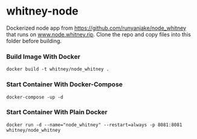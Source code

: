 # whitney-node
Dockerized node app from https://github.com/runyanjake/node_whitney that runs on www.node.whitney.rip. 
Clone the repo and copy files into this folder before building.

### Build Image With Docker

`docker build -t whitney/node_whitney .`

### Start Container With Docker-Compose

`docker-compose -up -d`

### Start Container With Plain Docker

`docker run -d --name="node_whitney" --restart=always -p 8081:8081 whitney/node_whitney`

